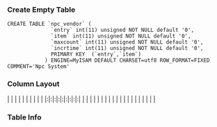 ### Create Empty Table ###
```
CREATE TABLE `npc_vendor` (                                                 
              `entry` int(11) unsigned NOT NULL default '0',                            
              `item` int(11) unsigned NOT NULL default '0',                             
              `maxcount` int(11) unsigned NOT NULL default '0',                         
              `incrtime` int(11) unsigned NOT NULL default '0',                         
              PRIMARY KEY  (`entry`,`item`)                                             
            ) ENGINE=MyISAM DEFAULT CHARSET=utf8 ROW_FORMAT=FIXED COMMENT='Npc System'  

```

### Column Layout ###

| | | | | | | | | |
|:|:|:|:|:|:|:|:|:|
| | | | | | | | | |
| | | | | | | | | |


### Table Info ###